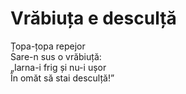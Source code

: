 # Vrăbiuța e desculță

Țopa-țopa repejor\
Sare-n sus o vrăbiuță:\
„Iarna-i frig și nu-i ușor\
În omăt să stai desculță!”
